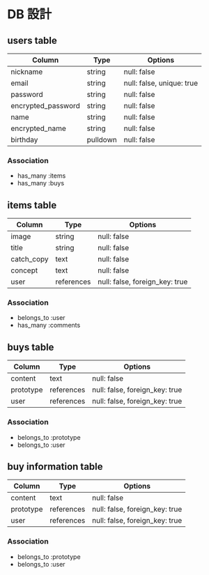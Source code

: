 # DB 設計

## users table

| Column             | Type                | Options                   |
|--------------------|---------------------|---------------------------|
| nickname           | string              | null: false               |
| email              | string              | null: false, unique: true |
| password           | string              | null: false               |
| encrypted_password | string              | null: false               |
| name               | string              | null: false               |
| encrypted_name     | string              | null: false               |
| birthday           | pulldown            | null: false               |

### Association

* has_many :items
* has_many :buys

## items table

| Column                              | Type       | Options                        |
|-------------------------------------|------------|--------------------------------|
| image                               | string     | null: false                    |
| title                               | string     | null: false                    |
| catch_copy                          | text       | null: false                    |
| concept                             | text       | null: false                    |
| user                                | references | null: false, foreign_key: true |

### Association

- belongs_to :user
- has_many :comments

## buys table

| Column      | Type       | Options                        |
|-------------|------------|--------------------------------|
| content     | text       | null: false                    |
| prototype   | references | null: false, foreign_key: true |
| user        | references | null: false, foreign_key: true |

### Association

- belongs_to :prototype
- belongs_to :user

## buy information table

| Column      | Type       | Options                        |
|-------------|------------|--------------------------------|
| content     | text       | null: false                    |
| prototype   | references | null: false, foreign_key: true |
| user        | references | null: false, foreign_key: true |

### Association

- belongs_to :prototype
- belongs_to :user